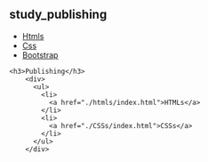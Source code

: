 ## study_publishing

- [Htmls](./docs/htmls/index.html)
- [Css](./docs/CSSs/index.html)
- [Bootstrap](./docs/bootstraps/index.html)

```
<h3>Publishing</h3>
    <div>
      <ul>
        <li>
          <a href="./htmls/index.html">HTMLs</a>
        </li>
        <li>
          <a href="./CSSs/index.html">CSSs</a>
        </li>
      </ul>
    </div>
```
